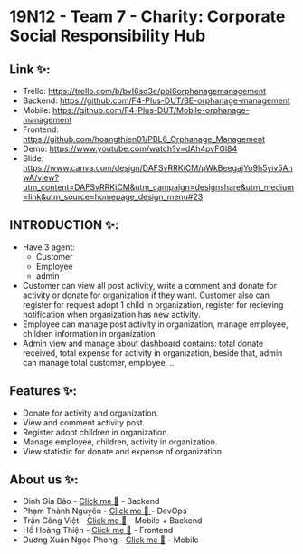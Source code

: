 # 19N12 - Team 7 - Charity: Corporate Social Responsibility Hub

 

## Link ✨:
- Trello: https://trello.com/b/bvI6sd3e/pbl6orphanagemanagement
- Backend: https://github.com/F4-Plus-DUT/BE-orphanage-management
- Mobile: https://github.com/F4-Plus-DUT/Mobile-orphanage-management
- Frontend: https://github.com/hoangthien01/PBL6_Orphanage_Management
- Demo: https://www.youtube.com/watch?v=dAh4pvFGl84
- Slide: https://www.canva.com/design/DAFSvRRKiCM/pWkBeegajYo9h5yiv5AnwA/view?utm_content=DAFSvRRKiCM&utm_campaign=designshare&utm_medium=link&utm_source=homepage_design_menu#23

 


## INTRODUCTION ✨: 
- Have 3 agent: 
  - Customer
  - Employee
  - admin
- Customer can view all post activity, write a comment and donate for activity or donate for organization if they want. Customer also can register for request adopt 1 child in organization, register for recieving notification when organization has new activity.
- Employee can manage post activity in organization, manage employee, children information in organization.
- Admin view and manage about dashboard contains: total donate received, total expense for activity in organization, beside that, admin can manage total customer, employee, ..

 

## Features ✨:
- Donate for activity and organization.
- View and comment activity post.
- Register adopt children in organization.
- Manage employee, children, activity in organization.
- View statistic for donate and expense of organization.

 

## About us ✨:
- Đinh Gia Bảo - <a href= "https://www.facebook.com/giabaobao2807/"> Click me 🍓</a> - Backend
- Phạm Thành Nguyên - <a href= "https://www.facebook.com/phodacbiet/"> Click me 🎱 </a> - DevOps
- Trần Công Việt - <a href= "https://www.facebook.com/pikapika0710/"> Click me 🎤</a> - Mobile + Backend
- Hồ Hoàng Thiện - <a href= "https://www.facebook.com/pikapika0710/"> Click me 🎤</a> - Frontend
- Dương Xuân Ngọc Phong - <a href= "https://www.facebook.com/pikapika0710/"> Click me 🎤</a> - Mobile
